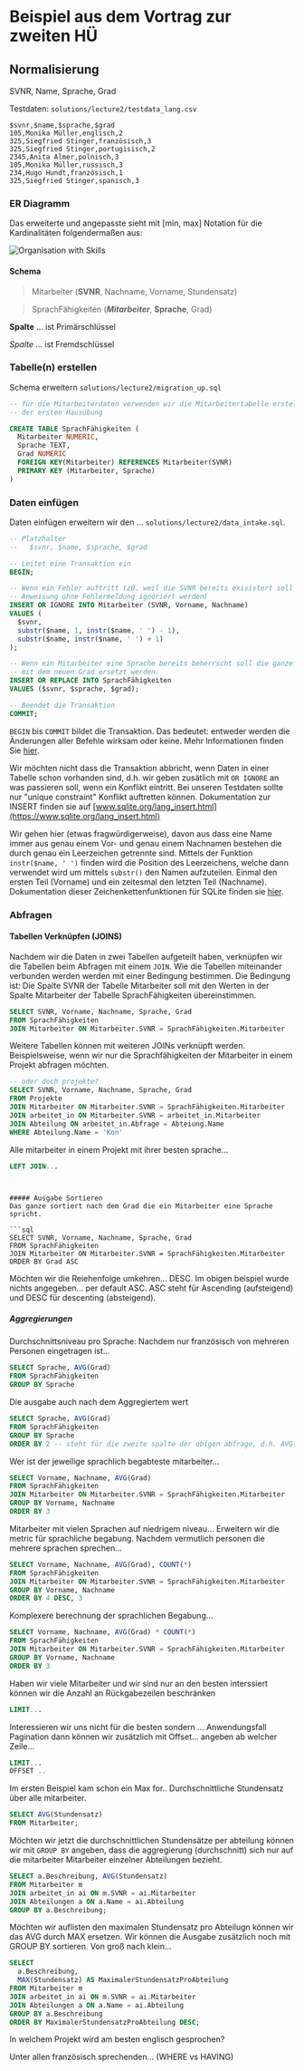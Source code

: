 # Beispiel aus dem Vortrag zur zweiten HÜ

## Normalisierung

SVNR, Name, Sprache, Grad

Testdaten: `solutions/lecture2/testdata_lang.csv`


```
$svnr,$name,$sprache,$grad
105,Monika Müller,englisch,2
325,Siegfried Stinger,französisch,3
325,Siegfried Stinger,portugisisch,2
2345,Anita Almer,polnisch,3
105,Monika Müller,russisch,3
234,Hugo Hundt,französisch,1
325,Siegfried Stinger,spanisch,3
```


### ER Diagramm
Das erweiterte und angepasste sieht mit  [min, max] Notation für die Kardinalitäten folgendermaßen aus:

![Organisation with Skills](/public/images/org_with_skills.png)


#### Schema

> Mitarbeiter (**SVNR**, Nachname, Vorname, Stundensatz) 

> SprachFähigkeiten (_**Mitarbeiter**_, **Sprache**, Grad)

**Spalte** ... ist Primärschlüssel

_Spalte_ ... ist Fremdschlüssel



### Tabelle(n) erstellen
Schema erweitern `solutions/lecture2/migration_up.sql`

```sql
-- für die Mitarbeiterdaten verwenden wir die Mitarbeitertabelle erstellt in 
-- der ersten Hausübung

CREATE TABLE SprachFähigkeiten (
  Mitarbeiter NUMERIC,
  Sprache TEXT,
  Grad NUMERIC
  FOREIGN KEY(Mitarbeiter) REFERENCES Mitarbeiter(SVNR)
  PRIMARY KEY (Mitarbeiter, Sprache)
)
```


### Daten einfügen
Daten einfügen erweitern wir den ... `solutions/lecture2/data_intake.sql`.

```sql
-- Platzhalter
--   $svnr, $name, $sprache, $grad

-- Leitet eine Transaktion ein
BEGIN;

-- Wenn ein Fehler auftritt (zB. weil die SVNR bereits exisistert soll die 
-- Anweisung ohne Fehlermeldung ignoriert werden) 
INSERT OR IGNORE INTO Mitarbeiter (SVNR, Vorname, Nachname) 
VALUES (
  $svnr, 
  substr($name, 1, instr($name, ' ') - 1),
  substr($name, instr($name, ' ') + 1) 
);

-- Wenn ein Mitarbeiter eine Sprache bereits beherrscht soll die ganze Zeile
-- mit dem neuen Grad ersetzt werden. 
INSERT OR REPLACE INTO SprachFähigkeiten 
VALUES ($svnr, $sprache, $grad);

-- Beendet die Transaktion
COMMIT;
```

`BEGIN` bis `COMMIT` bildet die Transaktion. Das bedeutet: entweder werden die Änderungen aller Befehle wirksam oder keine. Mehr Informationen finden Sie [hier](https://www.sqlite.org/lang_transaction.html). 

Wir möchten nicht dass die Transaktion abbricht, wenn Daten in einer Tabelle schon vorhanden sind, d.h. wir geben zusätlich mit `OR IGNORE` an was passieren soll, wenn ein Konflikt eintritt. Bei unseren Testdaten sollte  nur "unique constraint" Konflikt auftretten können. Dokumentation zur INSERT finden sie auf [www.sqlite.org/lang_insert.html](https://www.sqlite.org/lang_insert.html) 

Wir gehen hier (etwas fragwürdigerweise), davon aus dass eine Name immer aus genau einem Vor- und genau einem Nachnamen bestehen die durch genau ein Leerzeichen getrennte sind. Mittels der Funktion `instr($name, ' ')` finden wird die Position des Leerzeichens, welche dann verwendet wird um mittels `substr()` den Namen aufzuteilen. Einmal den ersten Teil (Vorname) und ein zeitesmal den letzten Teil (Nachname). Dokumentation dieser Zeichenkettenfunktionen für SQLite finden sie [hier](https://www.sqlite.org/lang_corefunc.html).


### Abfragen

#### Tabellen Verknüpfen (JOINS)
Nachdem wir die Daten in zwei Tabellen aufgeteilt haben, verknüpfen wir die 
Tabellen beim Abfragen mit einem `JOIN`. Wie die Tabellen miteinander verbunden 
werden werden mit einer Bedingung bestimmen. Die Bedingung ist: Die Spalte SVNR 
der Tabelle Mitarbeiter soll mit den Werten in der Spalte Mitarbeiter der Tabelle 
SprachFähigkeiten übereinstimmen.

```sql
SELECT SVNR, Vorname, Nachname, Sprache, Grad
FROM SprachFähigkeiten
JOIN Mitarbeiter ON Mitarbeiter.SVNR = SprachFähigkeiten.Mitarbeiter
```


Weitere Tabellen können mit weiteren JOINs verknüpft werden. Beispielsweise,
wenn wir nur die Sprachfähigkeiten der Mitarbeiter in einem Projekt abfragen möchten.


```sql
-- oder doch projekte?
SELECT SVNR, Vorname, Nachname, Sprache, Grad
FROM Projekte
JOIN Mitarbeiter ON Mitarbeiter.SVNR = SprachFähigkeiten.Mitarbeiter
JOIN arbeitet_in ON Mitarbeiter.SVNR = arbeitet_in.Mitarbeiter
JOIN Abteilung ON arbeitet_in.Abfrage = Abteiung.Name
WHERE Abteilung.Name = 'Kon'
```

Alle mitarbeiter in einem Projekt mit ihrer besten sprache...

```sql
LEFT JOIN...
```

```


##### Ausgabe Sortieren
Das ganze sortiert nach dem Grad die ein Mitarbeiter eine Sprache spricht.

```sql
SELECT SVNR, Vorname, Nachname, Sprache, Grad
FROM SprachFähigkeiten
JOIN Mitarbeiter ON Mitarbeiter.SVNR = SprachFähigkeiten.Mitarbeiter
ORDER BY Grad ASC
```

Möchten wir die Reiehenfolge umkehren... DESC. Im obigen beispiel wurde nichts angegeben...
per default ASC. ASC steht für Ascending (aufsteigend) und DESC für descenting (absteigend).


##### Aggregierungen
Durchschnittsniveau pro Sprache: Nachdem nur französisch von mehreren Personen eingetragen ist...

```sql
SELECT Sprache, AVG(Grad)
FROM SprachFähigkeiten
GROUP BY Sprache
```

Die ausgabe auch nach dem Aggregiertem wert 

```sql
SELECT Sprache, AVG(Grad)
FROM SprachFähigkeiten
GROUP BY Sprache
ORDER BY 2 -- steht für die zweite spalte der obigen abfrage, d.h. AVG(Grad)
```


Wer ist der jeweilige sprachlich begabteste mitarbeiter... 

```sql
SELECT Vorname, Nachname, AVG(Grad)
FROM SprachFähigkeiten
JOIN Mitarbeiter ON Mitarbeiter.SVNR = SprachFähigkeiten.Mitarbeiter
GROUP BY Vorname, Nachname
ORDER BY 3
```

Mitarbeiter mit vielen Sprachen auf niedrigem niveau... Erweitern wir die metric für sprachliche begabung. Nachdem vermutlich personen die mehrere sprachen sprechen...

```sql
SELECT Vorname, Nachname, AVG(Grad), COUNT(*)
FROM SprachFähigkeiten
JOIN Mitarbeiter ON Mitarbeiter.SVNR = SprachFähigkeiten.Mitarbeiter
GROUP BY Vorname, Nachname
ORDER BY 4 DESC, 3
```

Komplexere berechnung der sprachlichen Begabung...

```sql
SELECT Vorname, Nachname, AVG(Grad) * COUNT(*)
FROM SprachFähigkeiten
JOIN Mitarbeiter ON Mitarbeiter.SVNR = SprachFähigkeiten.Mitarbeiter
GROUP BY Vorname, Nachname
ORDER BY 3
```

Haben wir viele Mitarbeiter und wir sind nur an den besten interssiert können wir die Anzahl an Rückgabezeilen beschränken

```sql
LIMIT...

```

Interessieren wir uns nicht für die besten sondern ... Anwendungsfall Pagination dann können wir zusätzlich mit Offset... angeben ab welcher Zeile...

```sql
LIMIT...
OFFSET ..
```



Im ersten Beispiel kam schon ein Max for.. Durchschnittliche Stundensatz über alle mitarbeiter.

```sql
SELECT AVG(Stundensatz)
FROM Mitarbeiter;
```

Möchten wir jetzt die durchschnittlichen Stundensätze per abteilung können wir mit `GROUP BY` angeben, dass die aggregierung (durchschnitt)  sich nur auf die mitarbeiter Mitarbeiter einzelner Abteilungen bezieht.

```sql
SELECT a.Beschreibung, AVG(Stundensatz)
FROM Mitarbeiter m
JOIN arbeitet_in ai ON m.SVNR = ai.Mitarbeiter
JOIN Abteilungen a ON a.Name = ai.Abteilung
GROUP BY a.Beschreibung;
```

Möchten wir auflisten den maximalen Stundensatz pro Abteilugn können wir das AVG durch MAX ersetzen. Wir können die Ausgabe zusätzlich noch mit GROUP BY sortieren. Von groß nach klein...

```sql
SELECT 
  a.Beschreibung, 
  MAX(Stundensatz) AS MaximalerStundensatzProAbteilung
FROM Mitarbeiter m
JOIN arbeitet_in ai ON m.SVNR = ai.Mitarbeiter
JOIN Abteilungen a ON a.Name = ai.Abteilung
GROUP BY a.Beschreibung
ORDER BY MaximalerStundensatzProAbteilung DESC;
```


In welchem Projekt wird am besten englisch gesprochen?

Unter allen französisch sprechenden... (WHERE vs HAVING)

